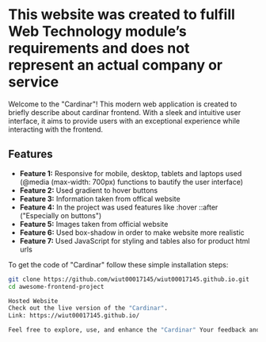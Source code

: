 # This website was created to fulfill Web Technology module’s requirements and does not represent an actual company or service

Welcome to the "Cardinar"! This modern web application is created to briefly describe about cardinar frontend. With a sleek and intuitive user interface, it aims to provide users with an exceptional experience while interacting with the frontend.

## Features

- **Feature 1:** Responsive for mobile, desktop, tablets and laptops used (@media (max-width: 700px) functions to bautify the user interface)
- **Feature 2:** Used gradient to hover buttons
- **Feature 3:** Information taken from offical website
- **Feature 4:** In the project was used features like :hover ::after ("Especially on buttons")
- **Feature 5:** Images taken from official website 
- **Feature 6:** Used box-shadow in order to make website more realistic
- **Feature 7:** Used JavaScript for styling and tables also for product html urls

To get the code of "Cardinar" follow these simple installation steps:

```bash
git clone https://github.com/wiut00017145/wiut00017145.github.io.git
cd awesome-frontend-project

Hosted Website
Check out the live version of the "Cardinar".
Link: https://wiut00017145.github.io/

Feel free to explore, use, and enhance the "Cardinar" Your feedback and contributions are highly appreciated as we strive to create an outstanding frontend experience for our users.
```
